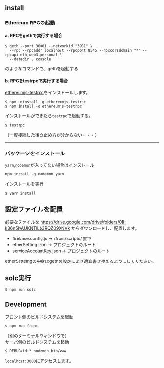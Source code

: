 
## install

### Ethereum RPCの起動

#### a. RPCをgethで実行する場合

```
$ geth --port 30001 --networkid "3981" \
  --rpc --rpcaddr localhost --rpcport 8545 --rpccorsdomain "*" --rpcapi eth,web3,personal \
  --datadir . console
```

のようなコマンドで、gethを起動する

#### b. RPCをtestrpcで実行する場合

<!--
[eth-testrpc](https://github.com/pipermerriam/eth-testrpc) をpipでインストール
(pythonは2, 3どっちでも良さそう)

```sh
$ pip install eth-testrpc
```

うまくいかない場合はこっちを試す

```sh
sudo -H pip install eth-testrpc
```



`command not found: testrpc`といわれる場合は
-->

[ethereumjs-testrpc](https://github.com/ethereumjs/testrpc)をインストールします。

```
$ npm uninstall -g ethereumjs-testrpc
$ npm install -g ethereumjs-testrpc
```

インストールができたら`testrpc`で起動する。

```sh
$ testrpc
```

（一度接続した後の止め方が分からない・・・）

---

### パッケージをインストール

`yarn`,`nodemon`が入ってない場合はインストール

```
npm install -g nodemon yarn
```

インストールを実行

```
$ yarn install
```

## 設定ファイルを配置

必要なファイルを
https://drive.google.com/drive/folders/0B-k36n5IvAUKNTlLb3RQZ09XNVk
からダウンロードし、配置します。

* firebase.config.js → /front/scripts/ 直下
* etherSetting.json → プロジェクトのルート
* serviceAccountKey.json → プロジェクトのルート

etherSetteingの中身はgethの設定により適宜書き換えるようにしてください。

## solc実行
```
$ npm run solc
```

## Development

フロント側のビルドシステムを起動

```
$ npm run front
```

（別のターミナルウィンドウで）  
サーバ側のビルドシステムを起動

```
$ DEBUG=td:* nodemon bin/www
```

`localhost:3000`にアクセスします。
